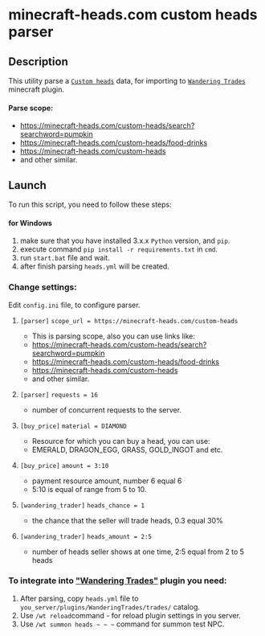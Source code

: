 # minecraft-heads.com custom heads parser 
## Description
This utility parse a [`Custom heads`](https://minecraft-heads.com/custom-heads) data, for importing to [`Wandering Trades`](https://www.spigotmc.org/resources/wandering-trades-easily-customize-wandering-traders-1-16-1-18.79068/) minecraft plugin.

#### Parse scope:
- https://minecraft-heads.com/custom-heads/search?searchword=pumpkin
- https://minecraft-heads.com/custom-heads/food-drinks
- https://minecraft-heads.com/custom-heads
- and other similar.

## Launch
To run this script, you need to follow these steps:
#### for Windows
1. make sure that you have installed 3.x.x `Python` version, and `pip`.
1. execute command `pip install -r requirements.txt` in `cmd`.
3. run `start.bat` file and wait.
4. after finish parsing `heads.yml` will be created.

### Change settings:
Edit `config.ini` file, to configure parser.

1. ```[parser]```
 `scope_url = https://minecraft-heads.com/custom-heads`
  
    - This is parsing scope, also you can use links like:
    - https://minecraft-heads.com/custom-heads/search?searchword=pumpkin
    - https://minecraft-heads.com/custom-heads/food-drinks
    - https://minecraft-heads.com/custom-heads
    - and other similar.


2. ```[parser]```
`requests = 16`

    - number of concurrent requests to the server.


3. ```[buy_price]```
`material = DIAMOND`

    - Resource for which you can buy a head, you can use: 
    - EMERALD, DRAGON_EGG, GRASS, GOLD_INGOT and etc.

4. ```[buy_price]```
`amount = 3:10`

    - payment resource amount, number 6 equal 6 
    - 5:10 is equal of range from 5 to 10.
    
5. ```[wandering_trader]```
 `heads_chance = 1`
    - the chance that the seller will trade heads, 0.3 equal 30% 
    
6. ```[wandering_trader]```
 `heads_amount = 2:5`
    - number of heads seller shows at one time, 2:5 equal from 2 to 5 heads

### To integrate into ["Wandering Trades"](https://www.spigotmc.org/resources/wandering-trades-easily-customize-wandering-traders-1-16-1-18.79068/) plugin you need:

1. After parsing, copy `heads.yml` file to `you_server/plugins/WanderingTrades/trades/` catalog.
2. Use `/wt reload`command - for reload plugin settings in you server.
3. Use `/wt summon heads ~ ~ ~` command for summon test NPC.
